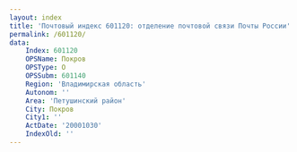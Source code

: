 ```yaml
---
layout: index
title: 'Почтовый индекс 601120: отделение почтовой связи Почты России'
permalink: /601120/
data:
    Index: 601120
    OPSName: Покров
    OPSType: О
    OPSSubm: 601140
    Region: 'Владимирская область'
    Autonom: ''
    Area: 'Петушинский район'
    City: Покров
    City1: ''
    ActDate: '20001030'
    IndexOld: ''
---
```

